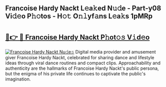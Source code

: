 ## Francoise Hardy Nackt L𝚎a𝚔ed N𝚞𝚍e - Part-y08 Vi𝚍𝚎o P𝚑𝚘tos - H𝚘𝚝 O𝚗𝚕yf𝚊ns L𝚎a𝚔s 1pMRp

# <h2><a href="http://kfcd49n.oniu.top/?m=Francoise+Hardy+Nackt">🔗👉 🔴 Francoise Hardy Nackt P𝚑ot𝚘𝚜 V𝚒d𝚎o</a></h2>

[![Francoise Hardy Nackt Nu𝚍e𝚜](https://i.imgur.com/0qMVB7G.gif)](http://kfcd49n.oniu.top/?m=Francoise+Hardy+Nackt)
Digital media provider and amusement giver Francoise Hardy Nackt, celebrated for sharing dance and lifestyle ideas through viral dance routines and compact clips. Approachability and authenticity are the hallmarks of Francoise Hardy Nackt's public persona, but the enigma of his private life continues to captivate the public's imagination.  
